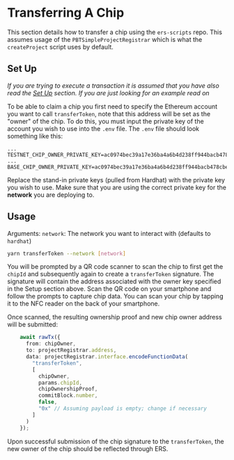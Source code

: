 # Transferring A Chip
This section details how to transfer a chip using the `ers-scripts` repo. This assumes usage of the `PBTSimpleProjectRegistrar` which is what the `createProject` script uses by default.

## Set Up
_If you are trying to execute a transaction it is assumed that you have also read the [Set Up](setup.md) section. If you are just looking for an example read on_

To be able to claim a chip you first need to specify the Ethereum account you want to call `transferToken`, note that this address will be set as the "owner" of the chip. To do this, you must input the private key of the account you wish to use into the `.env` file. The `.env` file should look something like this:

```
...
TESTNET_CHIP_OWNER_PRIVATE_KEY=ac0974bec39a17e36ba4a6b4d238ff944bacb478cbed5efcae784d7bf4f2ff80
...
BASE_CHIP_OWNER_PRIVATE_KEY=ac0974bec39a17e36ba4a6b4d238ff944bacb478cbed5efcae784d7bf4f2ff80
```
Replace the stand-in private keys (pulled from Hardhat) with the private key you wish to use. Make sure that you are using the correct private key for the __network__ you are deploying to.

## Usage
Arguments:
`network`: The network you want to interact with (defaults to `hardhat`)

```bash
yarn transferToken --network [network]
```

You will be prompted by a QR code scanner to scan the chip to first get the `chipId` and subsequently again to create a `transferToken` signature. The signature will contain the address associated with the owner key specified in the Setup section above. Scan the QR code on your smartphone and follow the prompts to capture chip data. You can scan your chip by tapping it to the NFC reader on the back of your smartphone.

Once scanned, the resulting ownership proof and new chip owner address will be submitted:
```typescript
    await rawTx({
      from: chipOwner,
      to: projectRegistrar.address,
      data: projectRegistrar.interface.encodeFunctionData(
        "transferToken",
        [
          chipOwner,
          params.chipId,
          chipOwnershipProof,
          commitBlock.number,
          false,
          "0x" // Assuming payload is empty; change if necessary
        ]
      )
    });
```

Upon successful submission of the chip signature to the `transferToken`, the new owner of the chip should be reflected through ERS.